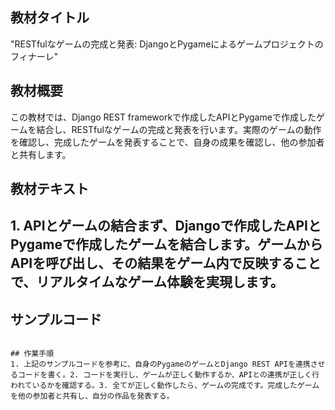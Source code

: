 
## 教材タイトル
"RESTfulなゲームの完成と発表: DjangoとPygameによるゲームプロジェクトのフィナーレ"

## 教材概要
この教材では、Django REST frameworkで作成したAPIとPygameで作成したゲームを結合し、RESTfulなゲームの完成と発表を行います。実際のゲームの動作を確認し、完成したゲームを発表することで、自身の成果を確認し、他の参加者と共有します。

## 教材テキスト
## 1. APIとゲームの結合まず、Djangoで作成したAPIとPygameで作成したゲームを結合します。ゲームからAPIを呼び出し、その結果をゲーム内で反映することで、リアルタイムなゲーム体験を実現します。

## サンプルコード
```python# PygameとAPIの連携部分のサンプルコードimport pygameimport requests

## 作業手順
1. 上記のサンプルコードを参考に、自身のPygameのゲームとDjango REST APIを連携させるコードを書く。2. コードを実行し、ゲームが正しく動作するか、APIとの連携が正しく行われているかを確認する。3. 全てが正しく動作したら、ゲームの完成です。完成したゲームを他の参加者と共有し、自分の作品を発表する。